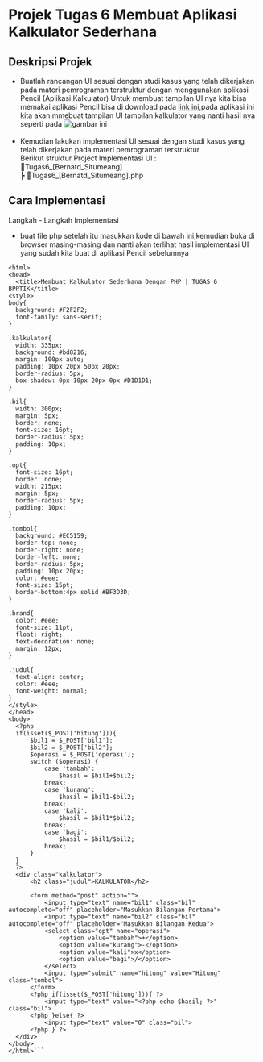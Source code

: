 # Projek Tugas 6 Membuat Aplikasi Kalkulator Sederhana

## Deskripsi Projek
* Buatlah rancangan UI sesuai dengan studi kasus yang telah dikerjakan pada materi pemrograman terstruktur dengan menggunakan aplikasi Pencil (Aplikasi Kalkulator)
Untuk membuat tampilan UI nya kita bisa memakai aplikasi Pencil bisa di download pada [link ini](https://pencil.id.softonic.com/),pada aplikasi ini kita akan mmebuat tampilan UI tampilan kalkulator yang nanti hasil nya seperti pada ![gambar ini](file:///D:/BPPTIK/TUGAS%20KODING/Tugas6_[Bernatd%20Situmeang]/Tampilan%20UI%20Kalkulator.png)<br><br>
* Kemudian lakukan implementasi UI sesuai dengan studi kasus yang telah dikerjakan pada materi pemrograman terstruktur <br>
Berikut struktur Project Implementasi UI :
 <br>📂Tugas6_[Bernatd_Situmeang]<br>
 ┣ 📜Tugas6_[Bernatd_Situmeang].php<br>

 
 ## Cara Implementasi 
 Langkah - Langkah Implementasi 
 - buat file php setelah itu masukkan kode di bawah ini,kemudian buka di browser masing-masing dan nanti akan terlihat hasil implementasi UI yang sudah kita buat di aplikasi Pencil sebelumnya 
  ``` <!DOCTYPE html>
<html>
<head>
	<title>Membuat Kalkulator Sederhana Dengan PHP | TUGAS 6 BPPTIK</title>
  <style>
  body{
	background: #F2F2F2;
	font-family: sans-serif;
}

.kalkulator{
	width: 335px;
	background: #bd8216;
	margin: 100px auto;
	padding: 10px 20px 50px 20px;
	border-radius: 5px;
	box-shadow: 0px 10px 20px 0px #D1D1D1;
}

.bil{
	width: 300px;
	margin: 5px;
	border: none;
	font-size: 16pt;
	border-radius: 5px;
	padding: 10px;	
}

.opt{
	font-size: 16pt;
	border: none;
	width: 215px;
	margin: 5px;
	border-radius: 5px;
	padding: 10px;
}

.tombol{
	background: #EC5159;
	border-top: none;
	border-right: none;
	border-left: none;
	border-radius: 5px;
	padding: 10px 20px;
	color: #eee;
	font-size: 15pt;
	border-bottom:4px solid #BF3D3D;
}

.brand{
	color: #eee;
	font-size: 11pt;
	float: right;
	text-decoration: none;
	margin: 12px;
}

.judul{
	text-align: center;
	color: #eee;
	font-weight: normal;
}
  </style>
</head>
<body>
	<?php 
	if(isset($_POST['hitung'])){
		$bil1 = $_POST['bil1'];
		$bil2 = $_POST['bil2'];
		$operasi = $_POST['operasi'];
		switch ($operasi) {
			case 'tambah':
				$hasil = $bil1+$bil2;
			break;
			case 'kurang':
				$hasil = $bil1-$bil2;
			break;
			case 'kali':
				$hasil = $bil1*$bil2;
			break;
			case 'bagi':
				$hasil = $bil1/$bil2;
			break;			
		}
	}
	?>
	<div class="kalkulator">
		<h2 class="judul">KALKULATOR</h2>
		
		<form method="post" action="">			
			<input type="text" name="bil1" class="bil" autocomplete="off" placeholder="Masukkan Bilangan Pertama">
			<input type="text" name="bil2" class="bil" autocomplete="off" placeholder="Masukkan Bilangan Kedua">
			<select class="opt" name="operasi">
				<option value="tambah">+</option>
				<option value="kurang">-</option>
				<option value="kali">x</option>
				<option value="bagi">/</option>
			</select>
			<input type="submit" name="hitung" value="Hitung" class="tombol">											
		</form>
		<?php if(isset($_POST['hitung'])){ ?>
			<input type="text" value="<?php echo $hasil; ?>" class="bil">
		<?php }else{ ?>
			<input type="text" value="0" class="bil">
		<?php } ?>			
	</div>
</body>
</html>```




